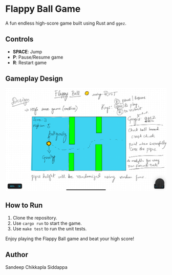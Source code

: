 # Flappy Ball Game

A fun endless high-score game built using Rust and `ggez`.

## Controls
- **SPACE**: Jump
- **P**: Pause/Resume game
- **R**: Restart game

## Gameplay Design
![Flappy Ball Demo](assets/design.jpeg)

## How to Run
1. Clone the repository.
2. Use `cargo run` to start the game.
3. Use `make test` to run the unit tests.

Enjoy playing the Flappy Ball game and beat your high score!

## Author
Sandeep Chikkapla Siddappa
